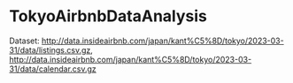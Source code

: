 # TokyoAirbnbDataAnalysis
Dataset: http://data.insideairbnb.com/japan/kant%C5%8D/tokyo/2023-03-31/data/listings.csv.gz, http://data.insideairbnb.com/japan/kant%C5%8D/tokyo/2023-03-31/data/calendar.csv.gz
